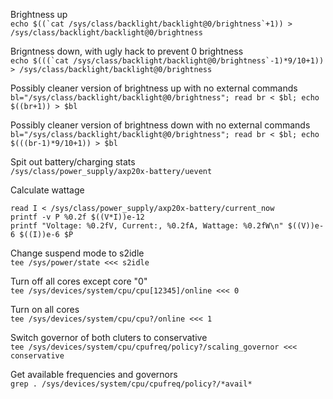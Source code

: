 Brightness up<br>
```echo $((`cat /sys/class/backlight/backlight@0/brightness`+1)) > /sys/class/backlight/backlight@0/brightness```

Brigntness down, with ugly hack to prevent 0 brightness<br>
```echo $(((`cat /sys/class/backlight/backlight@0/brightness`-1)*9/10+1)) > /sys/class/backlight/backlight@0/brightness```

Possibly cleaner version of brightness up with no external commands<br>
`bl="/sys/class/backlight/backlight@0/brightness"; read br < $bl; echo $((br+1)) > $bl`

Possibly cleaner version of brightness down with no external commands<br>
`bl="/sys/class/backlight/backlight@0/brightness"; read br < $bl; echo $(((br-1)*9/10+1)) > $bl`

Spit out battery/charging stats<br>
`/sys/class/power_supply/axp20x-battery/uevent`

Calculate wattage<br>
```read V < /sys/class/power_supply/axp20x-battery/voltage_now
read I < /sys/class/power_supply/axp20x-battery/current_now
printf -v P %0.2f $((V*I))e-12
printf "Voltage: %0.2fV, Current:, %0.2fA, Wattage: %0.2fW\n" $((V))e-6 $((I))e-6 $P
```

Change suspend mode to s2idle<br>
`tee /sys/power/state <<< s2idle`

Turn off all cores except core "0"<br>
`tee /sys/devices/system/cpu/cpu[12345]/online <<< 0`

Turn on all cores<br>
`tee /sys/devices/system/cpu/cpu?/online <<< 1`

Switch governor of both cluters to conservative<br>
`tee /sys/devices/system/cpu/cpufreq/policy?/scaling_governor <<< conservative`

Get available frequencies and governors<br>
`grep . /sys/devices/system/cpu/cpufreq/policy?/*avail*`

